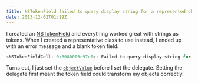 ```yaml
---
title: NSTokenField failed to query display string for a represented object
date: 2013-12-02T01:19Z
---
```

I created an [NSTokenField][] and everything worked great with strings as tokens.
When I created a representative class to use instead, I ended up with an error message and a blank token field.

```objectivec
<NSTokenFieldCell: 0x6080003c97e0>: Failed to query display string for a represented object <HMCPhotoTag: 0x608000422460>. Ignoring...
```

Turns out, I just set the [`objectValue`][objectValue] before I set the delegate.
Setting the delegate first meant the token field could transform my objects correctly.

[NSTokenField]: https://developer.apple.com/library/mac/documentation/cocoa/reference/ApplicationKit/Classes/NSTokenField_Class/Reference/Reference.html
[objectValue]: https://developer.apple.com/library/mac/documentation/Cocoa/Reference/ApplicationKit/Classes/NSControl_Class/Reference/Reference.html#//apple_ref/occ/instm/NSControl/objectValue
